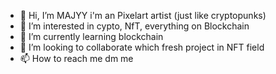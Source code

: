 - 👋 Hi, I’m MAJYY i'm an Pixelart artist (just like cryptopunks)
- 👀 I’m interested in cypto, NfT, everything on Blockchain
- 🌱 I’m currently learning blockchain
- 💞️ I’m looking to collaborate which fresh project in NFT field
- 📫 How to reach me dm me

<!---
zackbett/zackbett is a ✨ special ✨ repository because its `README.md` (this file) appears on your GitHub profile.
You can click the Preview link to take a look at your changes.
--->
